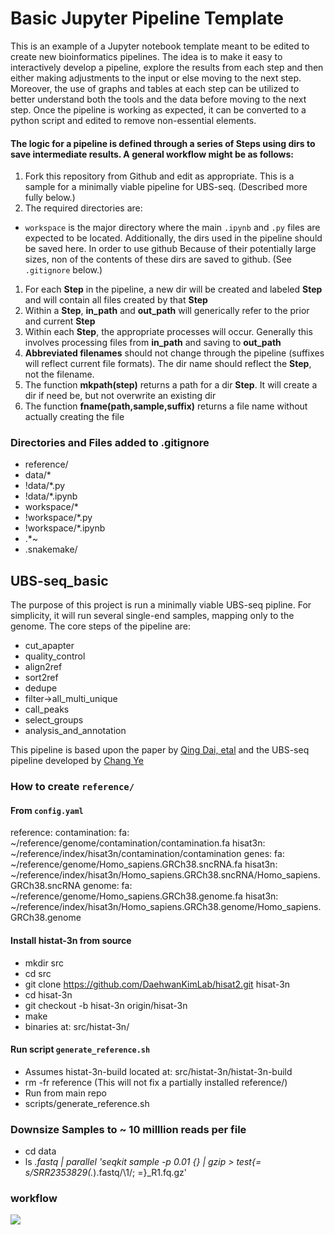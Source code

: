 # Basic Jupyter Pipeline Template

This is an example of a Jupyter notebook template meant to be edited to create new  bioinformatics pipelines. The idea is to make it easy to interactively develop a pipeline, explore the results from each step and then either making adjustments to the input or else moving to the next step. Moreover, the use of graphs and tables at each step can be utilized to better understand both the tools and the data before moving to the next step. Once the pipeline is working as expected, it can be converted to a python script and edited to remove non-essential elements.

#### The logic for a pipeline is defined through a series of Steps using dirs to save intermediate results. A general workflow might be as follows:

1. Fork this repository from Github and edit as appropriate. This is a sample for a minimally viable pipeline for UBS-seq. (Described more fully below.)
2. The required directories are:
  - `workspace` is the major directory where the main `.ipynb` and `.py` files are expected to be located. Additionally, the dirs used in the pipeline should be saved here. In order to use github Because of their potentially large sizes, non of the contents of these dirs are saved to github. (See `.gitignore` below.) 


1. For each **Step** in the pipeline, a new dir will be created and labeled **Step** and will contain all files created by that **Step**
2. Within a **Step**, **in_path** and **out_path** will generically refer to the prior and current **Step**
3. Within each **Step**, the appropriate processes will occur. Generally this involves processing files from **in_path** and saving to **out_path**
4. **Abbreviated filenames** should not change through the pipeline (suffixes will reflect current file formats). The dir name should reflect the **Step**, not the filename.
5. The function **mkpath(step)** returns a path for a dir **Step**. It will create a dir if need be, but not overwrite an existing dir
66. The function **fname(path,sample,suffix)** returns a file name without actually creating the file

### Directories and Files added to .gitignore

- reference/
- data/*
- !data/*.py
- !data/*.ipynb
- workspace/*
- !workspace/*.py
- !workspace/*.ipynb
- .*~
- .snakemake/

## UBS-seq_basic

The purpose of this project is run a minimally viable UBS-seq pipline. For simplicity, it will run several single-end samples, mapping only to the genome. The core steps of the pipeline are:
- cut_apapter
- quality_control
- align2ref
- sort2ref
- dedupe
- filter->all_multi_unique
- call_peaks
- select_groups
- analysis_and_annotation

This pipeline is based upon the paper by [Qing Dai, etal](https://doi.org/10.1038/s41587-023-02034-w) and the UBS-seq pipeline developed by [Chang Ye](https://github.com/y9c/m5C-UBSseq)





### How to create `reference/`

#### From `config.yaml`

reference:
  contamination:
    fa: ~/reference/genome/contamination/contamination.fa
    hisat3n: ~/reference/index/hisat3n/contamination/contamination
  genes:
    fa: ~/reference/genome/Homo_sapiens.GRCh38.sncRNA.fa
    hisat3n: ~/reference/index/hisat3n/Homo_sapiens.GRCh38.sncRNA/Homo_sapiens.GRCh38.sncRNA
  genome:
    fa: ~/reference/genome/Homo_sapiens.GRCh38.genome.fa
    hisat3n: ~/reference/index/hisat3n/Homo_sapiens.GRCh38.genome/Homo_sapiens.GRCh38.genome

#### Install histat-3n from source 
- mkdir src
- cd src
- git clone https://github.com/DaehwanKimLab/hisat2.git hisat-3n
- cd hisat-3n
- git checkout -b hisat-3n origin/hisat-3n
- make
- binaries at: src/histat-3n/

#### Run script `generate_reference.sh`
- Assumes histat-3n-build located at:  src/histat-3n/histat-3n-build
- rm -fr reference (This will not fix a partially installed reference/)
- Run from main repo
- scripts/generate_reference.sh

### Downsize Samples to ~ 10 milllion reads per file
- cd data
- ls *.fastq | parallel 'seqkit sample -p 0.01 {} | gzip > test{= s/SRR2353829(.*)\.fastq/\1/; =}_R1.fq.gz'


### workflow

![](./docs/flow.svg)
